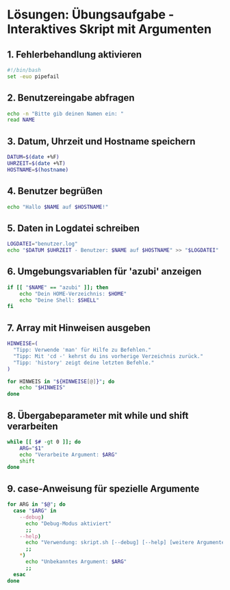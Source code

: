 # Lösungen: Übungsaufgabe - Interaktives Skript mit Argumenten

## 1. Fehlerbehandlung aktivieren

```bash
#!/bin/bash
set -euo pipefail
```

## 2. Benutzereingabe abfragen

```bash
echo -n "Bitte gib deinen Namen ein: "
read NAME
```

## 3. Datum, Uhrzeit und Hostname speichern

```bash
DATUM=$(date +%F)
UHRZEIT=$(date +%T)
HOSTNAME=$(hostname)
```

## 4. Benutzer begrüßen

```bash
echo "Hallo $NAME auf $HOSTNAME!"
```

## 5. Daten in Logdatei schreiben

```bash
LOGDATEI="benutzer.log"
echo "$DATUM $UHRZEIT - Benutzer: $NAME auf $HOSTNAME" >> "$LOGDATEI"
```

## 6. Umgebungsvariablen für 'azubi' anzeigen

```bash
if [[ "$NAME" == "azubi" ]]; then
    echo "Dein HOME-Verzeichnis: $HOME"
    echo "Deine Shell: $SHELL"
fi
```

## 7. Array mit Hinweisen ausgeben

```bash
HINWEISE=(
  "Tipp: Verwende 'man' für Hilfe zu Befehlen."
  "Tipp: Mit 'cd -' kehrst du ins vorherige Verzeichnis zurück."
  "Tipp: 'history' zeigt deine letzten Befehle."
)

for HINWEIS in "${HINWEISE[@]}"; do
    echo "$HINWEIS"
done
```

## 8. Übergabeparameter mit while und shift verarbeiten

```bash
while [[ $# -gt 0 ]]; do
    ARG="$1"
    echo "Verarbeite Argument: $ARG"
    shift
done
```

## 9. case-Anweisung für spezielle Argumente

```bash
for ARG in "$@"; do
  case "$ARG" in
    --debug)
      echo "Debug-Modus aktiviert"
      ;;
    --help)
      echo "Verwendung: skript.sh [--debug] [--help] [weitere Argumente]"
      ;;
    *)
      echo "Unbekanntes Argument: $ARG"
      ;;
  esac
done
```

